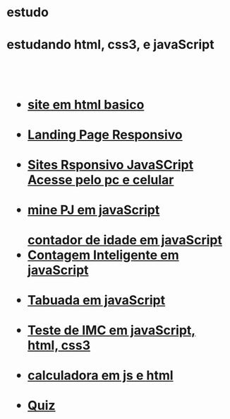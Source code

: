 # estudo


<script>
    const projetos = [

 {       
url: '<a  href="https://GabrielErick1.github.io/estudo/htmlsite/siteteste/">site em html basico</a>'
 },

{
url: '<a href="https://GabrielErick1.github.io/estudo/htmlsite/site/">Landing Page Responsivo</a>'
},

{
url: '<a href="https://GabrielErick1.github.io/estudo/htmlsite/sitenv/">Sites Rsponsivo JavaSCript Acesse pelo pc e celular</a>'
},

{
url: '<a href="https://GabrielErick1.github.io/estudo/javaScript/projeto/">mine PJ em javaScript</a>'
},
{
url: '<a href="https://GabrielErick1.github.io/estudo/javaScript/projeto1/">contador de idade em javaScript</a>'
},

{
<a 'href="https://GabrielErick1.github.io/estudo/javaScript/projeto2/">Contagem Inteligente em javaScript</a>'
},

{
url: '<a href="https://GabrielErick1.github.io/estudo/javaScript/projeto3/">Tabuada em javaScript</a>'
},

{
url: '<a href="https://GabrielErick1.github.io/estudo/javaScript/testedeobsidade/">Teste de IMC em javaScript, html, css3</a>'
},

{
url: '<a href="https://GabrielErick1.github.io/estudo/javaScript/calculadora/">calculadora em js e html</a>'
},

{
url: '<a href="https://GabrielErick1.github.io/estudo/quiz/">Quiz</a>'
},
    ]

console.log(projetos)
</script>

<h1>estudando html, css3, e javaScript<h1>
<br>

<nav>
<ul>
<li>
<a  href="https://GabrielErick1.github.io/estudo/htmlsite/siteteste/">site em html basico</a>
</li>
<br>
<li>
<a href="https://GabrielErick1.github.io/estudo/htmlsite/site/">Landing Page Responsivo</a>
</li>
<br>
<li>
<a href="https://GabrielErick1.github.io/estudo/htmlsite/sitenv/">Sites Rsponsivo JavaSCript Acesse pelo pc e celular</a>
</li>
<br>
<li>
<a href="https://GabrielErick1.github.io/estudo/javaScript/projeto/">mine PJ em javaScript</a>
</li>
<br>
<a href="https://GabrielErick1.github.io/estudo/javaScript/projeto1/">contador de idade em javaScript</a>
</li>
<br>
<li>
<a href="https://GabrielErick1.github.io/estudo/javaScript/projeto2/">Contagem Inteligente em javaScript</a>
</li>
<br>
<li>
<a href="https://GabrielErick1.github.io/estudo/javaScript/projeto3/">Tabuada em javaScript</a>
</li>
<br>
<li>
<a href="https://GabrielErick1.github.io/estudo/javaScript/testedeobsidade/">Teste de IMC em javaScript, html, css3</a>
</li>
<br>
<li>
<a href="https://GabrielErick1.github.io/estudo/javaScript/calculadora/">calculadora em js e html</a>
</li>
<br>
<li>
<a href="https://GabrielErick1.github.io/estudo/quiz/">Quiz</a>
</li>
</ul>
</nav>